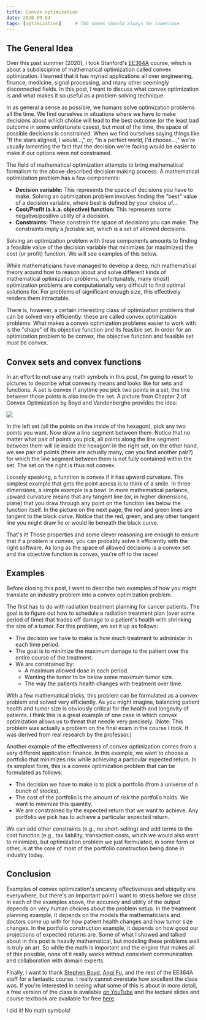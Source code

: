 ```yaml
---
title: Convex optimization
date: 2020-09-04
tags: [optimization]     # TAG names should always be lowercase
---
```


## The General Idea

Over this past summer (2020), I took Stanford's [EE364A](https://web.stanford.edu/class/ee364a/) course, which is about a subdiscipline of mathematical optimization called convex optimization. I learned that it has myriad applications all over engineering, finance, medicine, signal processing, and many other seemingly disconnected fields. In this post, I want to discuss what convex optimization is and what makes it so useful as a problem solving technique.

In as general a sense as possible, we humans solve optimization problems all the time. We find ourselves in situations where we have to make decisions about which choice will lead to the best outcome (or the least bad outcome in some unfortunate cases), but most of the time, the space of possible decisions is constrained. When we find ourselves saying things like "If the stars aligned, I would...," or, "In a perfect world, I'd choose...," we're usually lamenting the fact that the decision we're facing would be easier to make if our options were not constrained.

The field of mathematical optimization attempts to bring mathematical formalism to the above-described decision making process. A mathematical optimization problem has a few components:

* **Decision variable:** This represents the space of decisions you have to make. Solving an optimization problem involves finding the "best" value of a decision variable, where best is defined by your choice of...
* **Cost/Profit (a.k.a. objective) function:** This represents some negative/positive utility of a decision.
* **Constraints:** These constrain the space of decisions you can make. The constraints imply a _feasible_ set, which is a set of allowed decisions.

Solving an optimization problem with these components amounts to finding a feasible value of the decision variable that minimizes (or maximizes) the cost (or profit) function. We will see examples of this below.

While mathematicians have managed to develop a deep, rich mathematical theory around how to reason about and solve different kinds of mathematical optimization problems, unfortunately, many (most) optimization problems are computationally very difficult to find optimal solutions for. For problems of significant enough size, this effectively renders them intractable.

There is, however, a certain interesting class of optimization problems that can be solved very efficiently: these are called convex optimization problems. What makes a convex optimization problems easier to work with is the "shape" of its objective function and its feasible set. In order for an optimization problem to be convex, the objective function and feasible set must be convex.

## Convex sets and convex functions

In an effort to not use any math symbols in this post, I'm going to resort to pictures to describe what convexity means and looks like for sets and functions. A set is convex if anytime you pick two points in a set, the line between those points is also inside the set. A picture from Chapter 2 of Convex Optimization by Boyd and Vandenberghe provides the idea:

![](convex.png)

In the left set (all the points on the inside of the hexagon), pick any two points you want. Now draw a line segment between them. Notice that no matter what pair of points you pick, all points along the line segment between them will lie inside the hexagon! In the right set, on the other hand, we see pair of points (there are actually many, can you find another pair?) for which the line segment between them is not fully contained within the set. The set on the right is thus not convex.

Loosely speaking, a function is convex if it has upward curvature. The simplest example that gets the point across is to think of a smile. In three dimensions, a simple example is a bowl. In more mathematical parlance, upward curvature means that any tangent line (or, in higher dimensions, plane) that you draw through any point on the function lies below the function itself. In the picture on the next page, the red and green lines are tangent to the black curve. Notice that the red, green, and any other tangent line you might draw lie or would lie beneath the black curve.

That's it! Those properties and some clever reasoning are enough to ensure that if a problem is convex, you can probably solve it efficiently with the right software. As long as the space of allowed decisions is a convex set and the objective function is convex, you're off to the races!

## Examples

Before closing this post, I want to describe two examples of how you might translate an industry problem into a convex optimization problem.

The first has to do with radiation treatment planning for cancer patients. The goal is to figure out how to schedule a radiation treatment plan (over some period of time) that trades off damage to a patient's health with shrinking the size of a tumor. For this problem, we set it up as follows:

* The decision we have to make is how much treatment to administer in each time period.
* The goal is to minimize the maximum damage to the patient over the entire course of the treatment.
* We are constrained by:
  * A maximum allowed dose in each period.
  * Wanting the tumor to be below some maximum tumor size.
  * The way the patients health changes with treatment over time.

With a few mathematical tricks, this problem can be formulated as a convex problem and solved very efficiently. As you might imagine, balancing patient health and tumor size is obviously critical for the health and longevity of patients. I think this is a great example of one case in which convex optimization allows us to threat that needle very precisely. (Note: This problem was actually a problem on the final exam in the course I took. It was derived from real research by the professor.)

Another example of the effectiveness of convex optimization comes from a very different application: finance. In this example, we want to choose a portfolio that minimizes risk while achieving a particular expected return. In its simplest form, this is a convex optimization problem that can be formulated as follows:

* The decision we have to make is to pick a portfolio (from a universe of a bunch of stocks).
* The cost of the portfolio is the amount of risk the portfolio holds. We want to minimize this quantity.
* We are constrained by the expected return that we want to achieve. Any portfolio we pick has to achieve a particular expected return.

We can add other constraints (e.g., no short-selling) and add terms to the cost function (e.g., tax liability, transaction costs, which we would also want to minimize), but optimization problem we just formulated, in some form or other, is at the core of most of the portfolio construction being done in industry today.

## Conclusion

Examples of convex optimization's uncanny effectiveness and ubiquity are everywhere, but there's an important point I want to stress before we close. In each of the examples above, the accuracy and utility of the output depends on very human choices about the problem setup. In the treatment planning example, it depends on the models the mathematicians and doctors come up with for how patient health changes and how tumor size changes. In the portfolio construction example, it depends on how good our projections of expected returns are. Some of what I showed and talked about in this post is heavily mathematical, but modeling these problems well is truly an art. So while the math is important and the engine that makes all of this possible, none of it really works without consistent communication and collaboration with domain experts.

Finally, I want to thank [Stephen Boyd](https://web.stanford.edu/~boyd/), [Anqi Fu](https://web.stanford.edu/~anqif/), and the rest of the EE364A staff for a fantastic course. I really cannot overstate how excellent the class was. If you're interested in seeing what some of this is about in more detail, a free version of the class is available [on YouTube](https://www.youtube.com/playlist?list=PL3940DD956CDF0622) and the lecture slides and course textbook are available for free [here](https://web.stanford.edu/~boyd/cvxbook/bv_cvxbook.pdf).

I did it! No math symbols!
